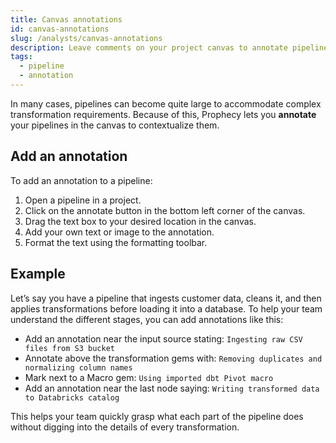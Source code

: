 ```yaml
---
title: Canvas annotations
id: canvas-annotations
slug: /analysts/canvas-annotations
description: Leave comments on your project canvas to annotate pipelines
tags:
  - pipeline
  - annotation
---
```


In many cases, pipelines can become quite large to accommodate complex transformation requirements. Because of this, Prophecy lets you **annotate** your pipelines in the canvas to contextualize them.

## Add an annotation

To add an annotation to a pipeline:

1. Open a pipeline in a project.
1. Click on the annotate button in the bottom left corner of the canvas.
1. Drag the text box to your desired location in the canvas.
1. Add your own text or image to the annotation.
1. Format the text using the formatting toolbar.

## Example

Let’s say you have a pipeline that ingests customer data, cleans it, and then applies transformations before loading it into a database. To help your team understand the different stages, you can add annotations like this:

- Add an annotation near the input source stating: `Ingesting raw CSV files from S3 bucket`
- Annotate above the transformation gems with: `Removing duplicates and normalizing column names`
- Mark next to a Macro gem: `Using imported dbt Pivot macro`
- Add an annotation near the last node saying: `Writing transformed data to Databricks catalog`

This helps your team quickly grasp what each part of the pipeline does without digging into the details of every transformation.
